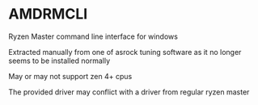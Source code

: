 # AMDRMCLI
Ryzen Master command line interface for windows

Extracted manually from one of asrock tuning software as it no longer seems to be installed normally

May or may not support zen 4+ cpus

The provided driver may conflict with a driver from regular ryzen master
